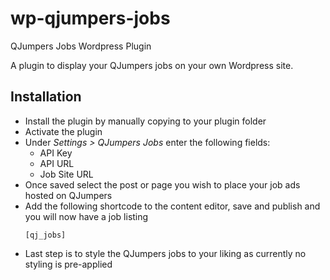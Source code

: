 # wp-qjumpers-jobs
QJumpers Jobs Wordpress Plugin

A plugin to display your QJumpers jobs on your own Wordpress site.


## Installation 

- Install the plugin by manually copying to your plugin folder
- Activate the plugin
- Under *Settings > QJumpers Jobs* enter the following fields:
    - API Key
    - API URL
    - Job Site URL
- Once saved select the post or page you wish to place your job ads hosted on QJumpers
- Add the following shortcode to the content editor, save and publish and you will now have a job listing
    ```
    [qj_jobs]
    ```
- Last step is to style the QJumpers jobs to your liking as currently no styling is pre-applied